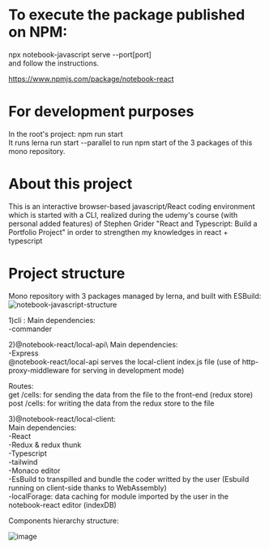 
#	To execute the package published on NPM:  
npx notebook-javascript serve --port[port]\
and follow the instructions.

https://www.npmjs.com/package/notebook-react

# For development purposes
In the root's project: npm run start \
It runs lerna run start --parallel to run npm start of the 3 packages of this mono repository.

#	About this project
This is an interactive browser-based javascript/React coding environment which is started with a CLI, realized during the udemy's course (with personal added features) of Stephen Grider "React and Typescript: Build a Portfolio Project" in order to strengthen my knowledges in react + typescript

#	Project structure
Mono repository with 3 packages managed by lerna, and built with ESBuild:
![notebook-javascript-structure](https://user-images.githubusercontent.com/29450511/206386678-0142de25-13e1-4c00-9f6c-59f9e0af257e.jpg)

1)cli : 
Main dependencies:\
	-commander

2)@notebook-react/local-api\ 
Main dependencies:\
	-Express\
@notebook-react/local-api serves the local-client index.js file (use of http-proxy-middleware for serving in development mode)

Routes:\
get /cells: for sending the data from the file to the front-end (redux store)\
post /cells: for writing the data from the redux store to the file


3)@notebook-react/local-client:\
Main dependencies:\
	-React\
	-Redux & redux thunk\
	-Typescript\
	-tailwind\
	-Monaco editor\
	-EsBuild to transpilled and bundle the coder writted by the user (Esbuild running on client-side thanks to WebAssembly)\
	-localForage: data caching for module imported by the user in the notebook-react editor (indexDB)

Components hierarchy structure:

![image](https://user-images.githubusercontent.com/29450511/206390454-c3413c26-298f-47f3-8b2c-d8582a26cf8f.png)

		
	


